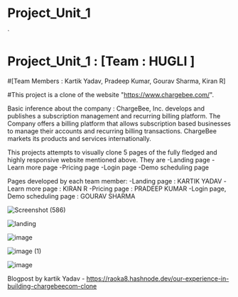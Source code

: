 
# Project_Unit_1
`

# Project_Unit_1 : [Team : HUGLI ]
#[Team Members : Kartik Yadav, Pradeep Kumar, Gourav Sharma, Kiran R]

#This project is a clone of the website "https://www.chargebee.com/".

Basic inference about the company :
ChargeBee, Inc. develops and publishes a subscription management and recurring billing platform. The Company offers a billing platform that allows subscription based businesses to manage their accounts and recurring billing transactions. ChargeBee markets its products and services internationally.

This projects attempts to visually clone 5 pages of the fully fledged and highly responsive website mentioned above. They are
-Landing page
-Learn more page
-Pricing page
-Login page
-Demo scheduling page

Pages developed by each team member:
-Landing page : KARTIK YADAV
-Learn more page : KIRAN R
-Pricing page : PRADEEP KUMAR
-Login page, Demo scheduling page : GOURAV SHARMA

![Screenshot (586)](https://user-images.githubusercontent.com/47073765/107081639-03134e00-6819-11eb-8e76-16052429bd60.png)

![landing](https://user-images.githubusercontent.com/47073765/107082153-c5fb8b80-6819-11eb-89f5-4adbd52ac196.png)

![image](https://user-images.githubusercontent.com/47073765/107082242-e62b4a80-6819-11eb-8eaf-81e292b7be27.png)

![image (1)](https://user-images.githubusercontent.com/47073765/107082374-1541bc00-681a-11eb-80af-d35bb1216496.png)

![image](https://user-images.githubusercontent.com/77038631/107112713-a303c280-687f-11eb-9b34-13c35bc27dc6.png)

Blogpost by kartik Yadav - https://raoka8.hashnode.dev/our-experience-in-building-chargebeecom-clone